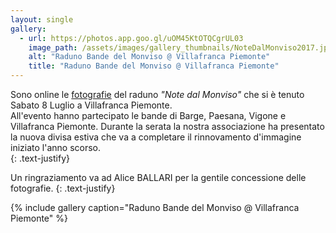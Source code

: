 ```yaml
---
layout: single
gallery:
  - url: https://photos.app.goo.gl/uOM45KtOTQCgrUL03
    image_path: /assets/images/gallery_thumbnails/NoteDalMonviso2017.jpg
    alt: "Raduno Bande del Monviso @ Villafranca Piemonte"
    title: "Raduno Bande del Monviso @ Villafranca Piemonte"
---
```

Sono online le [fotografie](/galleria) del raduno *"Note dal Monviso"* che si è tenuto Sabato 8 Luglio a Villafranca Piemonte.  
All'evento hanno partecipato le bande di Barge, Paesana, Vigone e Villafranca Piemonte. Durante la serata la nostra associazione ha presentato la nuova divisa estiva che va a completare il rinnovamento d'immagine iniziato l'anno scorso.  
{: .text-justify}  

Un ringraziamento va ad Alice BALLARI per la gentile concessione delle fotografie.
{: .text-justify}  

{% include gallery caption="Raduno Bande del Monviso @ Villafranca Piemonte" %}